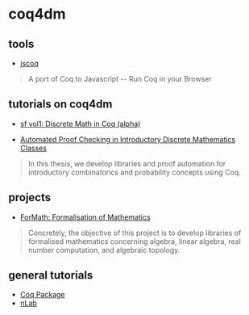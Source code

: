 # coq4dm

## tools
- [jscoq](https://github.com/jscoq/jscoq)
> A port of Coq to Javascript -- Run Coq in your Browser

## tutorials on coq4dm
- [sf vol1: Discrete Math in Coq (alpha)](https://cs.pomona.edu/~michael/courses/csci054s18/book/toc.html)

- [Automated Proof Checking in Introductory Discrete Mathematics Classes](https://dspace.mit.edu/bitstream/handle/1721.1/85424/870532303-MIT.pdf;sequence=2)
> In this thesis, we develop libraries and proof automation
> for introductory combinatorics and probability concepts using Coq.

## projects
- [ForMath: Formalisation of Mathematics](https://wiki.portal.chalmers.se/cse/pmwiki.php/ForMath/ForMath)
> Concretely, the objective of this project is to develop libraries
> of formalised mathematics concerning algebra, linear algebra,
> real number computation, and algebraic topology.

## general tutorials
- [Coq Package](https://coq.inria.fr/opam/www/)
- [nLab](https://ncatlab.org/nlab/show/Coq)